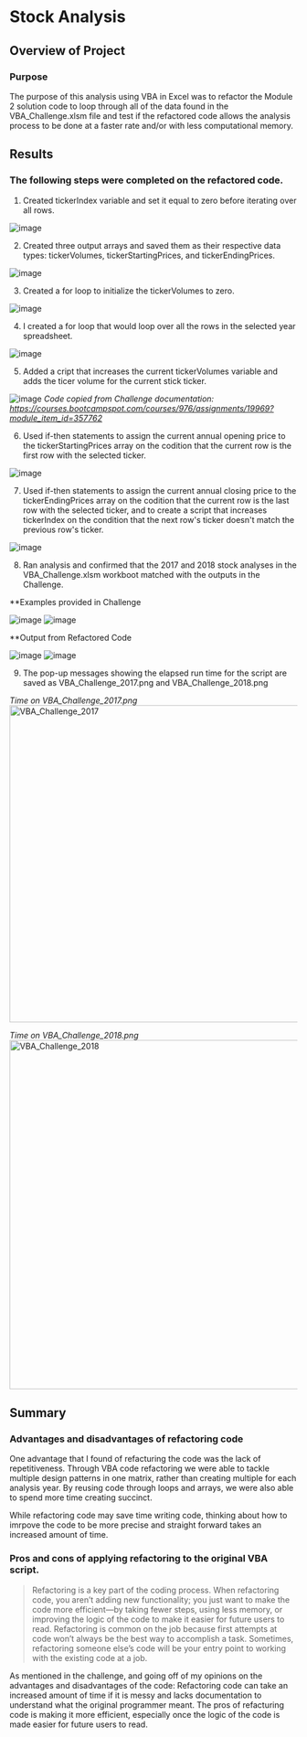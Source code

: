 # Stock Analysis

## Overview of Project

### Purpose

The purpose of this analysis using VBA in Excel was to refactor the Module 2 solution code to loop through all of the data found in the VBA_Challenge.xlsm file and test if the refactored code allows the analysis process to be done at a faster rate and/or with less computational memory.

## Results

### The following steps were completed on the refactored code.

1. Created tickerIndex variable and set it equal to zero before iterating over all rows.

![image](https://user-images.githubusercontent.com/93107507/142784976-06c8ae25-dfd8-474f-8b00-22233849ff92.png)

2. Created three output arrays and saved them as their respective data types: tickerVolumes, tickerStartingPrices, and tickerEndingPrices.

![image](https://user-images.githubusercontent.com/93107507/142785033-de683755-6cd3-40cb-b77f-f33b80adfdcb.png)

3. Created a for loop to initialize the tickerVolumes to zero. 

![image](https://user-images.githubusercontent.com/93107507/142785183-dd0f9e26-9f05-4af6-8fb4-9d39c93a3ccb.png)

4. I created a for loop that would loop over all the rows in the selected year spreadsheet.

![image](https://user-images.githubusercontent.com/93107507/142785207-07e01900-c5fd-4a23-8094-02cd2db3f92a.png)

5. Added a cript that increases the current tickerVolumes variable and adds the ticer volume for the current stick ticker.

![image](https://user-images.githubusercontent.com/93107507/142785318-80b75040-180b-408a-985a-c49b7b6df4ac.png)
*Code copied from Challenge documentation: https://courses.bootcampspot.com/courses/976/assignments/19969?module_item_id=357762*

6. Used if-then statements to assign the current annual opening price to the tickerStartingPrices array on the codition that the current row is the first row with the selected ticker.

![image](https://user-images.githubusercontent.com/93107507/142785513-d94e5717-87d0-4d41-b193-28a250d34b5c.png)

7. Used if-then statements to assign the current annual closing price to the tickerEndingPrices array on the codition that the current row is the last row with the selected ticker, and to create a script that increases tickerIndex on the condition that the next row's ticker doesn't match the previous row's ticker.

![image](https://user-images.githubusercontent.com/93107507/142785603-729a93b6-5e72-40d4-8e66-c382d1faa94a.png)

8. Ran analysis and confirmed that the 2017 and 2018 stock analyses in the VBA_Challenge.xlsm workboot matched with the outputs in the Challenge.

**Examples provided in Challenge

![image](https://user-images.githubusercontent.com/93107507/142785859-e3197fd0-ab9b-4bb8-8dcd-faf187629519.png)
![image](https://user-images.githubusercontent.com/93107507/142785867-bd8f31db-33e7-4251-8830-408f2d9d9d74.png)



**Output from Refactored Code

![image](https://user-images.githubusercontent.com/93107507/142785757-9d56b6de-cf72-4e1d-a1f1-523c4600f911.png)
![image](https://user-images.githubusercontent.com/93107507/142785768-71ba25c4-100c-43e5-a7ee-aea349956ad8.png)

9. The pop-up messages showing the elapsed run time for the script are saved as VBA_Challenge_2017.png and VBA_Challenge_2018.png

*Time on VBA_Challenge_2017.png*
<img width="555" alt="VBA_Challenge_2017" src="https://user-images.githubusercontent.com/93107507/142786158-8032eb55-d938-4c68-a490-e7dc01bd3846.png">

*Time on VBA_Challenge_2018.png*
<img width="611" alt="VBA_Challenge_2018" src="https://user-images.githubusercontent.com/93107507/142786170-4cb8b58f-ba65-4e38-887b-a6b689d52fe4.PNG">


## Summary
### Advantages and disadvantages of refactoring code
One advantage that I found of refacturing the code was the lack of repetitiveness. Through VBA code refactoring we were able to tackle multiple design patterns in one matrix, rather than creating multiple for each analysis year. By reusing code through loops and arrays, we were also able to spend more time creating succinct.

While refactoring code may save time writing code, thinking about how to imrpove the code to be more precise and straight forward takes an increased amount of time.

### Pros and cons of applying refactoring to the original VBA script.
> Refactoring is a key part of the coding process. When refactoring code, you aren’t adding new functionality; you just want to make the code more efficient—by taking fewer steps, using less memory, or improving the logic of the code to make it easier for future users to read. Refactoring is common on the job because first attempts at code won’t always be the best way to accomplish a task. Sometimes, refactoring someone else’s code will be your entry point to working with the existing code at a job.

As mentioned in the challenge, and going off of my opinions on the advantages and disadvantages of the code: Refactoring code can take an increased amount of time if it is messy and lacks documentation to understand what the original programmer meant. The pros of refacturing code is making it more efficient, especially once the logic of the code is made easier for future users to read. 


















